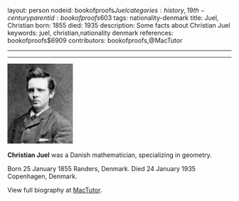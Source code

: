 layout: person
nodeid: bookofproofs$Juel
categories: history,19th-century
parentid: bookofproofs$603
tags: nationality-denmark
title: Juel, Christian
born: 1855
died: 1935
description: Some facts about Christian Juel
keywords: juel, christian,nationality denmark
references: bookofproofs$6909
contributors: bookofproofs,@MacTutor

---


---

![Juel.jpg](https://github.com/bookofproofs/bookofproofs.github.io/blob/main/_sources/_assets/images/portraits/Juel.jpg?raw=true)

**Christian Juel** was a Danish mathematician, specializing in geometry.

Born 25 January 1855 Randers, Denmark. Died 24 January 1935 Copenhagen, Denmark.


View full biography at [MacTutor](https://mathshistory.st-andrews.ac.uk/Biographies/Juel/).
